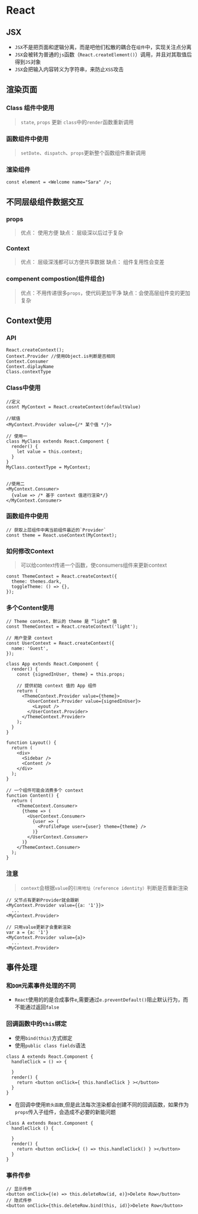 # React

## JSX
* `JSX`不是把页面和逻辑分离，而是吧他们松散的耦合在`组件`中，实现关注点分离
* `JSX`会被转为普通的`js`函数（`React.createElement()`）调用，并且对其取值后得到`JS`对象
* `JSX`会把输入内容转义为字符串，来防止`XSS`攻击


## 渲染页面
### Class 组件中使用
> `state`, `props` 更新 `class`中的`render`函数重新调用
### 函数组件中使用
> `setDate`、`dispatch`、`props`更新整个函数组件重新调用

### 渲染组件
```
const element = <Welcome name="Sara" />;
```


## 不同层级组件数据交互
### props
> 优点： 使用方便
> 缺点： 层级深以后过于复杂
### Context
> 优点： 层级深浅都可以方便共享数据
> 缺点： 组件复用性会变差
### compenent compostion(组件组合)
> 优点：不用传递很多`props`，使代码更加干净
> 缺点：会使高层组件变的更加复杂

## Context使用
### API
```React
React.createContext();
Context.Provider //使用Object.is判断是否相同
Context.Consumer
Context.diplayName
Class.contextType
```
### Class中使用
```
//定义
cosnt MyContext = React.createContext(defaultValue)

//赋值
<MyContext.Provider value={/* 某个值 */}>

// 使用一
class MyClass extends React.Component {
  render() {
    let value = this.context; 
  }
}
MyClass.contextType = MyContext;


//使用二
<MyContext.Consumer>
  {value => /* 基于 context 值进行渲染*/}
</MyContext.Consumer>

```
### 函数组件中使用
```
// 获取上层组件中离当前组件最近的`Provider`
const theme = React.useContext(MyContext);
```

### 如何修改Context
> 可以给context传递一个函数，使consumers组件来更新context
```
const ThemeContext = React.createContext({
  theme: themes.dark,
  toggleTheme: () => {},
});
```

### 多个Content使用
```
// Theme context，默认的 theme 是 “light” 值
const ThemeContext = React.createContext('light');

// 用户登录 context
const UserContext = React.createContext({
  name: 'Guest',
});

class App extends React.Component {
  render() {
    const {signedInUser, theme} = this.props;

    // 提供初始 context 值的 App 组件
    return (
      <ThemeContext.Provider value={theme}>
        <UserContext.Provider value={signedInUser}>
          <Layout />
        </UserContext.Provider>
      </ThemeContext.Provider>
    );
  }
}

function Layout() {
  return (
    <div>
      <Sidebar />
      <Content />
    </div>
  );
}

// 一个组件可能会消费多个 context
function Content() {
  return (
    <ThemeContext.Consumer>
      {theme => (
        <UserContext.Consumer>
          {user => (
            <ProfilePage user={user} theme={theme} />
          )}
        </UserContext.Consumer>
      )}
    </ThemeContext.Consumer>
  );
}
```

### 注意
> `context`会根据`value`的`引用地址（reference identity）`判断是否重新渲染
```
// 父节点有更新Provider就会跟新
<MyContext.Provider value={{a: '1'}}>
  ...
<MyContext.Provider>

// 只用value更新才会重新渲染
var a = {a: '1'}
<MyContext.Provider value={a}>
  ...
<MyContext.Provider>
```

## 事件处理
### 和`DOM`元素事件处理的不同
* `React`使用的的是合成事件`e`,需要通过`e.preventDefault()`阻止默认行为，而不能通过返回`false`

### 回调函数中的`this`绑定
* 使用`bind(this)`方式绑定
* 使用`public class fields`语法
```
class A extends React.Component {
  handleClick = () => {

  }
  render() {
    return <button onClick={ this.handleClick } ></button>
  }
}
```
* 在回调中使用`箭头函数`,但是此法每次渲染都会创建不同的回调函数，如果作为`props`传入子组件，会造成不必要的新能问题
```
class A extends React.Component {
  handleClick () {

  }
  render() {
    return <button onClick={ () => this.handleClick() } ></button>
  }
}
```
### 事件传参
```
// 显示传参
<button onClick={(e) => this.deleteRow(id, e)}>Delete Row</button>
// 隐式传参
<button onClick={this.deleteRow.bind(this, id)}>Delete Row</button>
```


